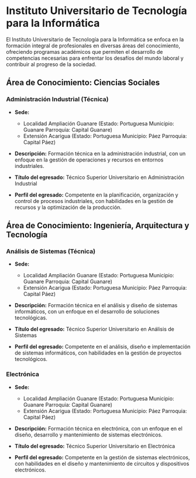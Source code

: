 # Instituto Universitario de Tecnología para la Informática

El Instituto Universitario de Tecnología para la Informática se enfoca en la formación integral de profesionales en diversas áreas del conocimiento, ofreciendo programas académicos que permiten el desarrollo de competencias necesarias para enfrentar los desafíos del mundo laboral y contribuir al progreso de la sociedad.

## Área de Conocimiento: Ciencias Sociales

### Administración Industrial (Técnica)

* **Sede:** 
  * Localidad Ampliación Guanare (Estado: Portuguesa Municipio: Guanare Parroquia: Capital Guanare)
  * Extensión Acarigua (Estado: Portuguesa Municipio: Páez Parroquia: Capital Páez)

* **Descripción:** 
  Formación técnica en la administración industrial, con un enfoque en la gestión de operaciones y recursos en entornos industriales.

* **Título del egresado:** 
  Técnico Superior Universitario en Administración Industrial

* **Perfil del egresado:** 
  Competente en la planificación, organización y control de procesos industriales, con habilidades en la gestión de recursos y la optimización de la producción.

## Área de Conocimiento: Ingeniería, Arquitectura y Tecnología

### Análisis de Sistemas (Técnica)

* **Sede:** 
  * Localidad Ampliación Guanare (Estado: Portuguesa Municipio: Guanare Parroquia: Capital Guanare)
  * Extensión Acarigua (Estado: Portuguesa Municipio: Páez Parroquia: Capital Páez)

* **Descripción:** 
  Formación técnica en el análisis y diseño de sistemas informáticos, con un enfoque en el desarrollo de soluciones tecnológicas.

* **Título del egresado:** 
  Técnico Superior Universitario en Análisis de Sistemas

* **Perfil del egresado:** 
  Competente en el análisis, diseño e implementación de sistemas informáticos, con habilidades en la gestión de proyectos tecnológicos.

### Electrónica

* **Sede:** 
  * Localidad Ampliación Guanare (Estado: Portuguesa Municipio: Guanare Parroquia: Capital Guanare)
  * Extensión Acarigua (Estado: Portuguesa Municipio: Páez Parroquia: Capital Páez)

* **Descripción:** 
  Formación técnica en electrónica, con un enfoque en el diseño, desarrollo y mantenimiento de sistemas electrónicos.

* **Título del egresado:** 
  Técnico Superior Universitario en Electrónica

* **Perfil del egresado:** 
  Competente en la gestión de sistemas electrónicos, con habilidades en el diseño y mantenimiento de circuitos y dispositivos electrónicos.
